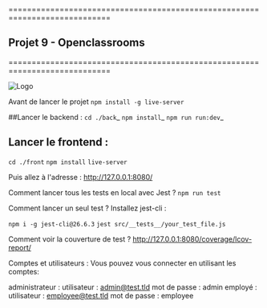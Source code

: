 ============================================================================

## Projet 9 - Openclassrooms

============================================================================

![Logo](https://user.oc-static.com/upload/2020/08/14/1597396368627_image2.png)

Avant de lancer le projet
`npm install -g live-server`

##Lancer le backend :
`cd ./back`_
`npm install`_
`npm run run:dev`_

## Lancer le frontend :
`cd ./front`
`npm install`
`live-server`

Puis allez à l'adresse : http://127.0.0.1:8080/

Comment lancer tous les tests en local avec Jest ?
`npm run test`

Comment lancer un seul test ?
Installez jest-cli :

`npm i -g jest-cli@26.6.3`
`jest src/__tests__/your_test_file.js`

Comment voir la couverture de test ?
http://127.0.0.1:8080/coverage/lcov-report/

Comptes et utilisateurs :
Vous pouvez vous connecter en utilisant les comptes:

administrateur :
utilisateur : admin@test.tld 
mot de passe : admin
employé :
utilisateur : employee@test.tld
mot de passe : employee
